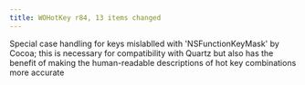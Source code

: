```yaml
---
title: WOHotKey r84, 13 items changed
---
```


Special case handling for keys mislablled with 'NSFunctionKeyMask' by Cocoa; this is necessary for compatibility with Quartz but also has the benefit of making the human-readable descriptions of hot key combinations more accurate
